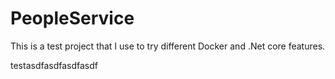 # PeopleService
This is a test project that I use to try different Docker and .Net core features.

testasdfasdfasdfasdf
